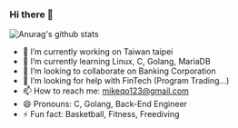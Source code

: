 ### Hi there 👋


![Anurag's github stats](https://github-readme-stats.vercel.app/api?username=mikeqoo1&show_icons=true&theme=merko)


- 🔭 I’m currently working on Taiwan taipei
- 🌱 I’m currently learning Linux, C, Golang, MariaDB
- 👯 I’m looking to collaborate on Banking Corporation
- 🤔 I’m looking for help with FinTech (Program Trading...)
- 📫 How to reach me: <mikeqo123@gmail.com>
- 😄 Pronouns: C, Golang, Back-End Engineer
- ⚡ Fun fact: Basketball, Fitness, Freediving

